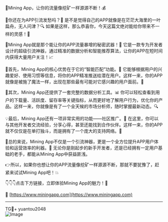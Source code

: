 🚀Mining App，让你的流量像挖矿一样源源不断！💰

🌟你还在为APP引流发愁吗？👀 是不是觉得自己的APP就像是在茫茫大海里的一叶扁舟，无人问津？🔍 如果是这样，那么恭喜你，今天这篇文绝对能给你带来不一样的灵感！🎉

💎Mining App就是那个能让你的APP流量暴增的秘密武器！🎯 它是一款专为开发者设计的超级引流神器，通过精准的数据分析和智能推荐算法，让你的APP在短时间内获得大量用户关注！📈

🌈首先，Mining App的核心优势在于它的“智能匹配”功能。🤖 它能够根据用户的兴趣爱好、使用习惯等信息，将你的APP精准推送给潜在用户。这样一来，你的APP就像是被施了魔法一样，出现在那些最有可能对它感兴趣的用户面前。🔮

🌟其次，Mining App还提供了一套完整的数据分析工具。📊 你可以轻松查看到用户的下载量、活跃度、留存率等关键指标，从而更好地了解用户行为，优化你的产品。这样一来，你就像是有了一个全天候的市场分析师，随时掌握最新动态。🔍

💡最后，Mining App还有一项非常实用的功能——社区推广。💬 在这里，你可以与其他开发者交流经验，分享心得，甚至还能找到合作伙伴。这样一来，你的APP就不仅仅是在单打独斗，而是拥有了一个庞大的支持网络。🤝

💼总的来说，Mining App不仅是一个引流神器，更是一个全方位提升APP用户体验和运营效率的利器。🚀 无论你是刚起步的新手开发者，还是已经拥有一定用户基础的老手，都能从Mining App中获益匪浅。

👉所以，如果你也想让你的APP流量像挖矿一样源源不断，那就不要犹豫了，赶紧来试试Mining App吧！💥

👇👇👇点击下方链接，立即体验Mining App的魅力！🔗

🔗 [https://www.miningapp.com](https://www.miningapp.com)

---

TG💪+ yuantou2048  
![Image](https://github.com/user-attachments/assets/42a5a4a5-fea9-4a1d-8aa0-73e57e430cca)
